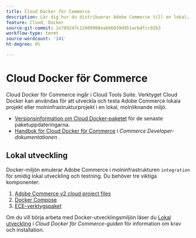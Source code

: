 ```yaml
---
title: Cloud Docker för Commerce
description: Lär dig hur du distribuerar Adobe Commerce till en lokal, molnliknande miljö med paketet Cloud Docker för Commerce.
feature: Cloud, Docker
source-git-commit: 1e789247c12009908eabb6039d951acbdfcc9263
workflow-type: tm+mt
source-wordcount: '141'
ht-degree: 0%

---
```


# Cloud Docker för Commerce

Cloud Docker för Commerce ingår i Cloud Tools Suite. Verktyget Cloud Docker kan användas för att utveckla och testa Adobe Commerce lokala projekt eller molninfrastrukturprojekt i en lokal, molnliknande miljö.

- [Versionsinformation om Cloud Docker-paketet](../release-notes/cloud-docker.md) för de senaste paketuppdateringarna.
- [Handbok för Cloud Docker för Commerce](https://developer.adobe.com/commerce/cloud-tools/docker/) i _Commerce Developer-dokumentationen_ .

## Lokal utveckling

Docker-miljön emulerar Adobe Commerce i molninfrastrukturen `integration` för smidig lokal utveckling och testning. Du behöver tre viktiga komponenter:

1. [Adobe Commerce v2 cloud project files](../project/file-structure.md)
1. [Docker Compose](https://www.docker.com/get-started/)
1. [ECE-verktygspaket](install-package.md)

Om du vill börja arbeta med Docker-utvecklingsmiljön läser du [Lokal utveckling](https://developer.adobe.com/commerce/cloud-tools/docker/setup/) i _Cloud Docker för Commerce-guiden_ för information om krav och installation.
